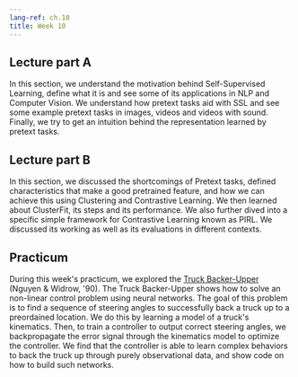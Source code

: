 ```yaml
---
lang-ref: ch.10
title: Week 10
---
```



## Lecture part A

In this section, we understand the motivation behind Self-Supervised Learning, define what it is and see some of its applications in NLP and Computer Vision. We understand how pretext tasks aid with SSL and see some example pretext tasks in images, videos and videos with sound. Finally, we try to get an intuition behind the representation learned by pretext tasks.


## Lecture part B

In this section, we discussed the shortcomings of Pretext tasks, defined characteristics that make a good pretrained feature, and how we can achieve this using Clustering and Contrastive Learning. We then learned about ClusterFit, its steps and its performance. We also further dived into a specific simple framework for Contrastive Learning known as PIRL. We discussed its working as well as its evaluations in different contexts.

## Practicum

During this week's practicum, we explored the [Truck Backer-Upper](http://neuro.bstu.by/ai/To-dom/My_research/Papers-2.1-done/RL-sparce-reward/9/Ref/truckbackerupper.pdf) (Nguyen & Widrow, '90).
The Truck Backer-Upper shows how to solve an non-linear control problem using neural networks.
The goal of this problem is to find a sequence of steering angles to successfully back a truck up to a preordained location.
We do this by learning a model of a truck's kinematics.
Then, to train a controller to output correct steering angles, we backpropagate the error signal through the kinematics model to optimize the controller.
We find that the controller is able to learn complex behaviors to back the truck up through purely observational data, and show code on how to build such networks.
